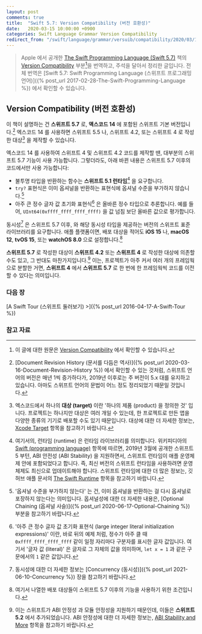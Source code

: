 ```yaml
---
layout: post
comments: true
title:  "Swift 5.7: Version Compatibility (버전 호환성)"
date:   2020-03-15 10:00:00 +0900
categories: Swift Language Grammar Version Compatibility
redirect_from: "/swift/language/grammar/versuib/compatibility/2020/03/15/Version-Compatibility.html"
---
```


> Apple 에서 공개한 [The Swift Programming Language (Swift 5.7)](https://docs.swift.org/swift-book/) 책의 [Version Compatibility](https://docs.swift.org/swift-book/GuidedTour/Compatibility.html) 부분[^Version-Compatibility]을 번역하고, 주석을 달아서 정리한 글입니다. 전체 번역은 [Swift 5.7: Swift Programming Language (스위프트 프로그래밍 언어)]({% post_url 2017-02-28-The-Swift-Programming-Language %}) 에서 확인할 수 있습니다.

## Version Compatibility (버전 호환성)

이 책이 설명하는 건 **스위프트 5.7** 로, **액스코드 14** 에 포함된 스위프트 기본 버전입니다.[^swift-version] 엑스코드 14 를 사용하면 스위프트 5.5 나, 스위프트 4.2, 또는 스위프트 4 로 작성한 대상[^targets] 을 제작할 수 있습니다.

엑스코드 14 를 사용하여 스위프트 4 및 스위프트 4.2 코드를 제작할 땐, 대부분의 스위프트 5.7 기능이 사용 가능합니다. 그렇더라도, 아래 바뀐 내용은 스위프트 5.7 이후의 코드에서만 사용 가능합니다:

* 불투명 타입을 반환하는 함수는 **스위프트 5.1 런타임**[^swift-runtime] 을 요구합니다.
* `try?` 표현식은 이미 옵셔널을 반환하는 표현식에 옵셔널 수준을 부가하지 않습니다.[^level-of-optionality]
* 아주 큰 정수 글자 값 초기화 표현식[^large-integer-literal] 은 올바른 정수 타입으로 추론합니다. 예를 들어, `UInt64(0xffff_ffff_ffff_ffff)` 을 값 넘침 보단 올바른 값으로 평가합니다.

동시성[^concurrency] 은 스위프트 5.7 이후, 와 해당 동시성 타입을 제공하는 버전의 스위프트 표준 라이브러리를 요구합니다. 애플 플랫폼이면, 배포 대상을 적어도 **iOS 15** 나, **macOS 12**, **tvOS 15**, 또는 **watchOS 8.0** 으로 설정합니다.[^deployment-target]  

**스위프트 5.7** 로 작성한 대상이 **스위프트 4.2** 또는 **스위프트 4** 로 작성한 대상에 의존할 수도 있고, 그 반대도 마찬가지입니다.[^depend-on] 이는, 프로젝트가 아주 커서 여러 개의 프레임웍으로 분할한 거면, **스위프트 4** 에서 **스위프트 5.7** 로 한 번에 한 프레임웍씩 코드를 이전할 수 있다는 의미입니다.

### 다음 장

[A Swift Tour (스위프트 둘러보기) >]({% post_url 2016-04-17-A-Swift-Tour %})

### 참고 자료

[^Version-Compatibility]: 이 글에 대한 원문은 [Version Compatibility](https://docs.swift.org/swift-book/GuidedTour/Compatibility.html) 에서 확인할 수 있습니다.

[^swift-version]: [Document Revision History (문서를 다듬은 역사)]({% post_url 2020-03-16-Document-Revision-History %}) 에서 확인할 수 있는 것처럼, 스위프트 언어의 버전은 매년 1씩 증가하다가, 2019년 이후로는 주 버전이 5.x 대를 유지하고 있습니다. 아마도 스위프트 언어의 문법이 어느 정도 정리되었기 때문일 것입니다.

[^targets]: 엑스코드에서 하나의 **대상 (target)** 이란 '하나의 제품 (product) 을 정의한 것' 입니다. 프로젝트는 하나지만 대상은 여러 개일 수 있는데, 한 프로젝트로 만든 앱을 다양한 종류의 기기로 배포할 수도 있기 때문입니다. 대상에 대한 더 자세한 정보는, [Xcode Target](https://developer.apple.com/library/archive/featuredarticles/XcodeConcepts/Concept-Targets.html) 항목을 참고하기 바랍니다.

[^swift-runtime]: 여기서의, 런타임 (runtime) 은 런타임 라이브러리를 의미합니다. 위키피디아의 [Swift (programming language)](https://en.wikipedia.org/wiki/Swift_(programming_language)) 항목에 따르면, 2019년 3월에 공개한 스위프트 5 부턴, ABI 안전성 (ABI Stability)[^ABI-Stability] 을 지원하면서, 스위프트 런타임이 애플 운영체제 안에 포함되었다고 합니다. 즉, 최신 버전의 스위프트 런타임을 사용하려면 운영 체제도 최신으로 업데이트해야 합니다. 스위프트 런타임에 대한 더 많은 정보는, 깃허브 애플 문서의 [The Swift Runtime](https://github.com/apple/swift/blob/master/docs/Runtime.md) 항목을 참고하기 바랍니다.

[^ABI-Stability]: 스위프트의 ABI 안정성에 대해서는 [Evolving Swift On Apple Platforms After ABI Stability](https://swift.org/blog/abi-stability-and-apple/) 항목을 보도록 합니다. 한글 자료로는 **Zedd02028** 님이 [ABI stability](https://zeddios.tistory.com/654) 라는 글에 정리를 잘 해두신 것 같습니다.

[^level-of-optionality]: '옵셔널 수준을 부가하지 않는다' 는 건, 이미 옵셔널을 반환하는 걸 다시 옵셔널로 포장하지 않는다는 의미입니다. 옵셔널성에 대한 더 자세한 내용은, [Optional Chaining (옵셔널 사슬)]({% post_url 2020-06-17-Optional-Chaining %}) 부분을 참고하기 바랍니다.

[^large-integer-literal]: '아주 큰 정수 글자 값 초기화 표현식 (large integer literal initialization expressions)' 이란, 바로 뒤의 예제 처럼, 정수가 아주 클 때 `0xffff_ffff_ffff_ffff` 같이 일정 자리마다 구분자를 표시한 글자 값입니다. 여기서 '글자 값 (literal)' 은 글자로 그 자체의 값을 의미하며, `let x = 1` 과 같은 구문에서의 `1` 같은 값입니다.

[^concurrency]: 동시성에 대한 더 자세한 정보는 [Concurrency (동시성)]({% post_url 2021-06-10-Concurrency %}) 장을 참고하기 바랍니다.

[^deployment-target]: 여기서 나열한 배포 대상들이 스위프트 5.7 이후의 기능을 사용하기 위한 조건입니다.

[^depend-on]: 이는 스위프트가 ABI 안정성[^ABI-Stability] 과 모듈 안정성을 지원하기 때문인데, 이들은 **스위프트 5.2** 에서 추가되었습니다. ABI 안정성에 대한 더 자세한 정보는, [ABI Stability and More](https://swift.org/blog/abi-stability-and-more/) 항목을 참고하기 바랍니다.
